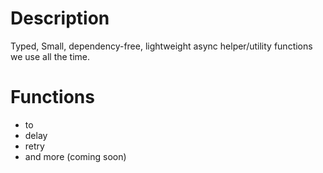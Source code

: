 # Description
Typed, Small, dependency-free, lightweight async helper/utility functions we use all the time.

# Functions
- to
- delay
- retry
- and more (coming soon)
